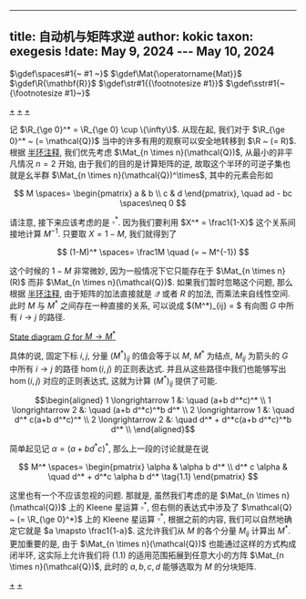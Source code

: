 
---
title: 自动机与矩阵求逆
author: kokic
taxon: exegesis
!date: May 9, 2024 --- May 10, 2024
---

$\gdef\spaces#1{~ #1 ~}$
$\gdef\Mat{\operatorname{Mat}}$
$\gdef\R{\mathbf{R}}$
$\gdef\str#1{{\footnotesize #1}}$
$\gdef\sstr#1{~{\footnotesize #1}~}$

[+](/linear-algebra/regular-language.md#:embed)
[+](/linear-algebra/semiring.md#:embed)
[+](/linear-algebra/star-semiring.md#:embed)

记 $\R_{\ge 0}^* = \R_{\ge 0} \cup \{\infty\}$. 从现在起, 我们对于 $\R_{\ge 0}^* ~ (= \mathcal{Q})$ 当中的许多有用的观察可以安全地转移到 $\R ~ (= R)$. 根据 [半环注释](/linear-algebra/semiring.md), 我们优先考虑 $\Mat_{n \times n}(\mathcal{Q})$, 从最小的非平凡情况 $n=2$ 开始, 由于我们的目的是计算矩阵的逆, 故取这个半环的可逆子集也就是幺半群 $\Mat_{n \times n}(\mathcal{Q})^\times$,  其中的元素会形如

$$
M \spaces= \begin{pmatrix} a & b \\ c & d \end{pmatrix}, \quad
ad - bc \spaces\neq 0
$$

请注意, 接下来应该考虑的是 $\square^*$. 因为我们要利用 $X^* = \frac1{1-X}$ 这个关系间接地计算 $M^{-1}$. 只要取 $X = 1-M$, 我们就得到了 

$$
(1-M)^* \spaces= \frac1M \quad (= ~ M^{-1})
$$

这个时候的 $1-M$ 非常微妙, 因为一般情况下它只能存在于 $\Mat_{n \times n}(R)$ 而非 $\Mat_{n \times n}(\mathcal{Q})$.  如果我们暂时忽略这个问题, 那么根据 [半环注释](/linear-algebra/semiring.md), 由于矩阵的加法直接就是 $\mathcal{Q}$ 或者 $R$ 的加法, 而乘法来自线性空间. 此时 $M$ 与 $M^*$ 之间存在一种直接的关系, 可以说成 $(M^*)_{ij} = $ 有向图 $G$ 中所有 $i \to j$ 的路径. 

[State diagram $G$ for $M \to M^*$](/linear-algebra/automata-matrix-0001.typ#:block)

具体的说, 固定下标 $i,j$, 分量 $(M^*)_{ij}$ 的值会等于以 $M$, $M^*$ 为结点, $M_{ij}$ 为箭头的 $G$ 中所有 $i \to j$ 的路径 $\hom(i,j)$ 的正则表达式. 并且从这些路径中我们也能够写出 $\hom(i,j)$ 对应的正则表达式, 这就为计算 $(M^*)_{ij}$ 提供了可能. 

$$\begin{aligned}
  1 \longrightarrow 1 &: \quad (a+b d^*c)^* \\
  1 \longrightarrow 2 &: \quad (a+b d^*c)^*b d^* \\
  2 \longrightarrow 1 &: \quad d^* c(a+b d^*c)^* \\
  2 \longrightarrow 2 &: \quad d^* + d^*c(a+b d^*c)^*b d^* \\
\end{aligned}$$

简单起见记 $\alpha = (a+b d^*c)^*$, 那么上一段的讨论就是在说

$$
M^* \spaces= \begin{pmatrix}
\alpha & \alpha b d^* \\
d^* c \alpha & \quad d^* + d^*c \alpha b d^* \tag{1.1}
\end{pmatrix}
$$

这里也有一个不应该忽视的问题. 那就是, 虽然我们考虑的是 $\Mat_{n \times n}(\mathcal{Q})$ 上的 Kleene 星运算 $\square^*$, 但右侧的表达式中涉及了 $\mathcal{Q} ~ (= \R_{\ge 0}^*)$ 上的 Kleene 星运算 $\square^*$, 根据之前的内容, 我们可以自然地确定它就是 $a \mapsto \frac1{1-a}$. 这允许我们从 $M$ 的各个分量 $M_{ij}$ 计算出 $M^*$. 更加重要的是, 由于 $\Mat_{n \times n}(\mathcal{Q})$ 也能通过这样的方式构成闭半环, 这实际上允许我们将 $(1.1)$ 的适用范围拓展到任意大小的方阵 $\Mat_{n \times n}(\mathcal{Q})$, 此时的 $a,b,c,d$ 能够选取为 $M$ 的分块矩阵.      

[+](/linear-algebra/automata-matrix-000A.md#:embed)
[+](/linear-algebra/automata-matrix-000B.md#:embed)
